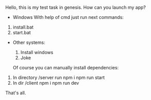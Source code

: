 Hello, this is my test task in genesis.
How can you launch my app?
 - Windows
  With help of cmd just run next commands:
  1. install.bat
  2. start.bat

- Other systems: 
  1. Install windows
  2. Joke

  Of course you can manually install dependencies:
1. In directory /server run 
npm i
npm run start
2. In dir /client
npm i
npm run dev

That's all. 
    

